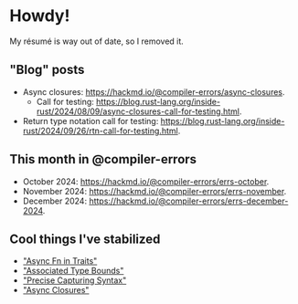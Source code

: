 # Howdy! 

My résumé is way out of date, so I removed it.

## "Blog" posts

- Async closures: <https://hackmd.io/@compiler-errors/async-closures>.
  - Call for testing: <https://blog.rust-lang.org/inside-rust/2024/08/09/async-closures-call-for-testing.html>.
- Return type notation call for testing: <https://blog.rust-lang.org/inside-rust/2024/09/26/rtn-call-for-testing.html>.

## This month in @compiler-errors

- October 2024: <https://hackmd.io/@compiler-errors/errs-october>.
- November 2024: <https://hackmd.io/@compiler-errors/errs-november>.
- December 2024: <https://hackmd.io/@compiler-errors/errs-december-2024>.

## Cool things I've stabilized

- ["Async Fn in Traits"](https://github.com/rust-lang/rust/pull/115822)
- ["Associated Type Bounds"](https://github.com/rust-lang/rust/pull/122055)
- ["Precise Capturing Syntax"](https://github.com/rust-lang/rust/pull/127672)
- ["Async Closures"](https://github.com/rust-lang/rust/pull/132706)
